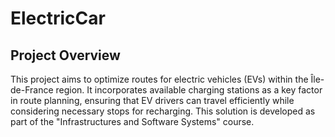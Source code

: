 # ElectricCar

## Project Overview
This project aims to optimize routes for electric vehicles (EVs) within the Île-de-France region. It incorporates available charging stations as a key factor in route planning, ensuring that EV drivers can travel efficiently while considering necessary stops for recharging. This solution is developed as part of the "Infrastructures and Software Systems" course.
